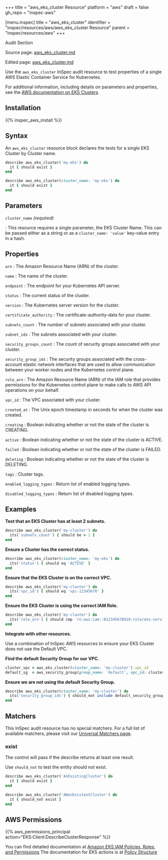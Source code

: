 +++
title = "aws_eks_cluster Resource"
platform = "aws"
draft = false
gh_repo = "inspec-aws"

[menu.inspec]
title = "aws_eks_cluster"
identifier = "inspec/resources/aws/aws_eks_cluster Resource"
parent = "inspec/resources/aws"
+++

<div class="admonition-note">
<p class="admonition-note-title">Audit Section</p>
<div class="admonition-note-text">
<p>Source page: <a href="https://github.com/inspec/inspec-aws/blob/main/docs/resources/aws_eks_cluster.md">aws_eks_cluster.md</a></p>
<p>Edited page: <a href="https://github.com/ianmadd/inspec-aws/blob/im/hugo/docs-chef-io/content/inspec/resources/aws_eks_cluster.md">aws_eks_cluster.md</a></p>
</div>
</div>



Use the `aws_eks_cluster` InSpec audit resource to test properties of a single AWS Elastic Container Service for Kubernetes.

For additional information, including details on parameters and properties, see the [AWS documentation on EKS Clusters](https://docs.aws.amazon.com/eks/latest/userguide/getting-started.html).

## Installation

{{% inspec_aws_install %}}

## Syntax

An `aws_eks_cluster` resource block declares the tests for a single EKS Cluster by Cluster name.

```ruby
describe aws_eks_cluster('my-eks') do
  it { should exist }
end
```

```ruby
describe aws_eks_cluster(cluster_name: 'my-eks') do
  it { should exist }
end
```

## Parameters

`cluster_name` _(required)_

: This resource requires a single parameter, the EKS Cluster Name.
  This can be passed either as a string or as a `cluster_name: 'value'` key-value entry in a hash.

## Properties

`arn`
: The Amazon Resource Name (ARN) of the cluster.

`name`
: The name of the cluster.

`endpoint`
: The endpoint for your Kubernetes API server.

`status`
: The current status of the cluster.

`version`
: The Kubernetes server version for the cluster.

`certificate_authority`
: The certificate-authority-data for your cluster.

`subnets_count`
: The number of subnets associated with your cluster.

`subnet_ids`
: The subnets associated with your cluster.

`security_groups_count`
: The count of security groups associated with your cluster.

`security_group_ids`
: The security groups associated with the cross-account elastic network interfaces that are used to allow communication between your worker nodes and the Kubernetes control plane.

`role_arn`
: The Amazon Resource Name (ARN) of the IAM role that provides permissions for the Kubernetes control plane to make calls to AWS API operations on your behalf.

`vpc_id`
: The VPC associated with your cluster.

`created_at`
: The Unix epoch timestamp in seconds for when the cluster was created.

`creating`
: Boolean indicating whether or not the state of the cluster is CREATING.

`active`
: Boolean indicating whether or not the state of the cluster is ACTIVE.

`failed`
: Boolean indicating whether or not the state of the cluster is FAILED.

`deleting`
: Boolean indicating whether or not the state of the cluster is DELETING.

`tags`
: Cluster tags.

`enabled_logging_types`
: Return list of enabled logging types.

`disabled_logging_types`
: Return list of disabled logging types.

## Examples

**Test that an EKS Cluster has at least 2 subnets.**

```ruby
describe aws_eks_cluster('my-cluster') do
  its('subnets_count') { should be > 1 }
end
```

**Ensure a Cluster has the correct status.**

```ruby
describe aws_eks_cluster(cluster_name: 'my-eks') do
  its('status') { should eq 'ACTIVE' }
end
```

**Ensure that the EKS Cluster is on the correct VPC.**

```ruby
describe aws_eks_cluster('my-cluster') do
  its('vpc_id') { should eq 'vpc-12345678' }
end
```

**Ensure the EKS Cluster is using the correct IAM Role.**

```ruby
describe aws_eks_cluster('my-cluster') do
  its('role_arn') { should cmp 'rn:aws:iam::012345678910:role/eks-service-role-AWSServiceRoleForAmazonEKS-J7ONKE3BQ4PI' }
end
```

**Integrate with other resources.**

Use a combination of InSpec AWS resources to ensure your EKS Cluster does not use the Default VPC.

**Find the default Security Group for our VPC.**

```ruby
cluster_vpc = aws_eks_cluster(cluster_name: 'my-cluster').vpc_id
default_sg  = aws_security_group(group_name: 'default', vpc_id: cluster_vpc)
```

**Ensure we are not using the default Security Group.**

```ruby
describe aws_eks_cluster(cluster_name: 'my-cluster') do
  its('security_group_ids') { should_not include default_security_group.group_id }
end
```

## Matchers

This InSpec audit resource has no special matchers. For a full list of available matchers, please visit our [Universal Matchers page](https://www.inspec.io/docs/reference/matchers/).

### exist

The control will pass if the describe returns at least one result.

Use `should_not` to test the entity should not exist.

```ruby
describe aws_eks_cluster('AnExistingCluster') do
  it { should exist }
end
```

```ruby
describe aws_eks_cluster('ANonExistentCluster') do
  it { should_not exist }
end
```

## AWS Permissions

{{% aws_permissions_principal action="EKS:Client:DescribeClusterResponse" %}}

You can find detailed documentation at [Amazon EKS IAM Policies, Roles, and Permissions](https://docs.aws.amazon.com/eks/latest/userguide/IAM_policies.html)
The documentation for EKS actions is at [Policy Structure](https://docs.aws.amazon.com/eks/latest/userguide/iam-policy-structure.html#UsingWithEKS_Actions)
